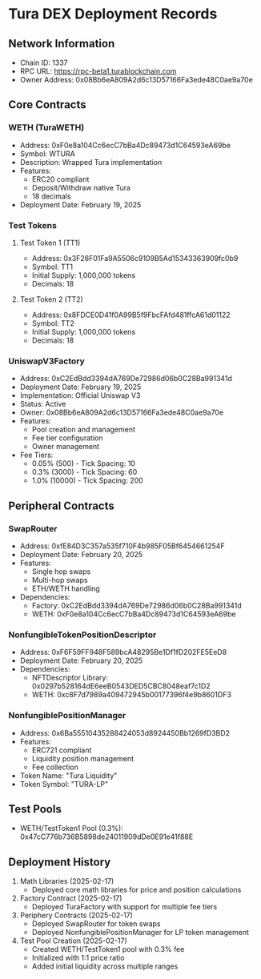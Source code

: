 # Tura DEX Deployment Records

## Network Information
- Chain ID: 1337
- RPC URL: https://rpc-beta1.turablockchain.com
- Owner Address: 0x08Bb6eA809A2d6c13D57166Fa3ede48C0ae9a70e

## Core Contracts

### WETH (TuraWETH)
- Address: 0xF0e8a104Cc6ecC7bBa4Dc89473d1C64593eA69be
- Symbol: WTURA
- Description: Wrapped Tura implementation
- Features:
  * ERC20 compliant
  * Deposit/Withdraw native Tura
  * 18 decimals
- Deployment Date: February 19, 2025

### Test Tokens
1. Test Token 1 (TT1)
   - Address: 0x3F26F01Fa9A5506c9109B5Ad15343363909fc0b9
   - Symbol: TT1
   - Initial Supply: 1,000,000 tokens
   - Decimals: 18

2. Test Token 2 (TT2)
   - Address: 0x8FDCE0D41f0A99B5f9FbcFAfd481ffcA61d01122
   - Symbol: TT2
   - Initial Supply: 1,000,000 tokens
   - Decimals: 18

### UniswapV3Factory
- Address: 0xC2EdBdd3394dA769De72986d06b0C28Ba991341d
- Deployment Date: February 19, 2025
- Implementation: Official Uniswap V3
- Status: Active
- Owner: 0x08Bb6eA809A2d6c13D57166Fa3ede48C0ae9a70e
- Features:
  * Pool creation and management
  * Fee tier configuration
  * Owner management
- Fee Tiers:
  * 0.05% (500) - Tick Spacing: 10
  * 0.3% (3000) - Tick Spacing: 60
  * 1.0% (10000) - Tick Spacing: 200

## Peripheral Contracts

### SwapRouter
- Address: 0xfE84D3C357a535f710F4b985F05Bf6454661254F
- Deployment Date: February 20, 2025
- Features:
  * Single hop swaps
  * Multi-hop swaps
  * ETH/WETH handling
- Dependencies:
  * Factory: 0xC2EdBdd3394dA769De72986d06b0C28Ba991341d
  * WETH: 0xF0e8a104Cc6ecC7bBa4Dc89473d1C64593eA69be

### NonfungibleTokenPositionDescriptor
- Address: 0xF6F59FF948F589bcA48295Be1Df1fD202FE5EeD8
- Deployment Date: February 20, 2025
- Dependencies:
  * NFTDescriptor Library: 0x0297b528164dE6eeB0543DED5CBC8048eaf7c1D2
  * WETH: 0xc8F7d7989a409472945b00177396f4e9b8601DF3

### NonfungiblePositionManager
- Address: 0x6Ba55510435288424053d8924450Bb1269fD3BD2
- Features:
  * ERC721 compliant
  * Liquidity position management
  * Fee collection
- Token Name: "Tura Liquidity"
- Token Symbol: "TURA-LP"

## Test Pools
- WETH/TestToken1 Pool (0.3%): 0x47cC776b736B5898de24011909dDe0E91e41f88E

## Deployment History
1. Math Libraries (2025-02-17)
   - Deployed core math libraries for price and position calculations
2. Factory Contract (2025-02-17)
   - Deployed TuraFactory with support for multiple fee tiers
3. Periphery Contracts (2025-02-17)
   - Deployed SwapRouter for token swaps
   - Deployed NonfungiblePositionManager for LP token management
4. Test Pool Creation (2025-02-17)
   - Created WETH/TestToken1 pool with 0.3% fee
   - Initialized with 1:1 price ratio
   - Added initial liquidity across multiple ranges
